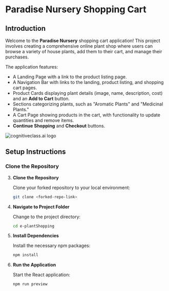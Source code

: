 # Paradise Nursery Shopping Cart

## Introduction

Welcome to the **Paradise Nursery** shopping cart application! This project involves creating a comprehensive online plant shop where users can browse a variety of house plants, add them to their cart, and manage their purchases. 

The application features:

- A Landing Page with a link to the product listing page.
- A Navigation Bar with links to the landing, product listing, and shopping cart pages.
- Product Cards displaying plant details (image, name, description, cost) and an **Add to Cart** button.
- Sections categorizing plants, such as "Aromatic Plants" and "Medicinal Plants."
- A Cart Page showing products in the cart, with functionality to update quantities and remove items.
- **Continue Shopping** and **Checkout** buttons.

![cognitiveclass.ai logo]([https://cf-courses-data.s3.us.cloud-object-storage.appdomain.cloud/IBMSkillsNetwork-WD0231EN-SkillsNetwork/IDSN-logo.png](https://cf-courses-data.s3.us.cloud-object-storage.appdomain.cloud/rdrEbBnT64JcAfhcKQHQUg/landing-plant.png))

## Setup Instructions

### Clone the Repository

3. **Clone the Repository**

   Clone your forked repository to your local environment:

   ```bash
   git clone <forked-repo-link>
   ```

4. **Navigate to Project Folder**

   Change to the project directory:

   ```bash
   cd e-plantShopping
   ```

5. **Install Dependencies**

   Install the necessary npm packages:

   ```bash
   npm install
   ```

6. **Run the Application**

   Start the React application:

   ```bash
   npm run preview
   ```

   
